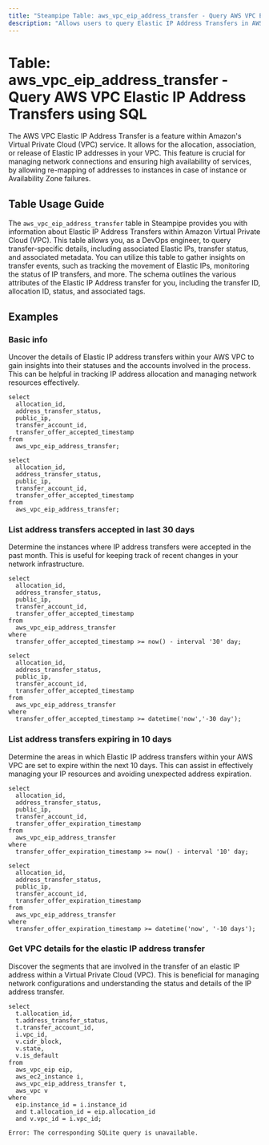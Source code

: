 ```yaml
---
title: "Steampipe Table: aws_vpc_eip_address_transfer - Query AWS VPC Elastic IP Address Transfers using SQL"
description: "Allows users to query Elastic IP Address Transfers in AWS VPC."
---
```


# Table: aws_vpc_eip_address_transfer - Query AWS VPC Elastic IP Address Transfers using SQL

The AWS VPC Elastic IP Address Transfer is a feature within Amazon's Virtual Private Cloud (VPC) service. It allows for the allocation, association, or release of Elastic IP addresses in your VPC. This feature is crucial for managing network connections and ensuring high availability of services, by allowing re-mapping of addresses to instances in case of instance or Availability Zone failures.

## Table Usage Guide

The `aws_vpc_eip_address_transfer` table in Steampipe provides you with information about Elastic IP Address Transfers within Amazon Virtual Private Cloud (VPC). This table allows you, as a DevOps engineer, to query transfer-specific details, including associated Elastic IPs, transfer status, and associated metadata. You can utilize this table to gather insights on transfer events, such as tracking the movement of Elastic IPs, monitoring the status of IP transfers, and more. The schema outlines the various attributes of the Elastic IP Address transfer for you, including the transfer ID, allocation ID, status, and associated tags.

## Examples

### Basic info
Uncover the details of Elastic IP address transfers within your AWS VPC to gain insights into their statuses and the accounts involved in the process. This can be helpful in tracking IP address allocation and managing network resources effectively.

```sql+postgres
select
  allocation_id,
  address_transfer_status,
  public_ip,
  transfer_account_id,
  transfer_offer_accepted_timestamp
from
  aws_vpc_eip_address_transfer;
```

```sql+sqlite
select
  allocation_id,
  address_transfer_status,
  public_ip,
  transfer_account_id,
  transfer_offer_accepted_timestamp
from
  aws_vpc_eip_address_transfer;
```

### List address transfers accepted in last 30 days
Determine the instances where IP address transfers were accepted in the past month. This is useful for keeping track of recent changes in your network infrastructure.

```sql+postgres
select
  allocation_id,
  address_transfer_status,
  public_ip,
  transfer_account_id,
  transfer_offer_accepted_timestamp
from
  aws_vpc_eip_address_transfer
where
  transfer_offer_accepted_timestamp >= now() - interval '30' day;
```

```sql+sqlite
select
  allocation_id,
  address_transfer_status,
  public_ip,
  transfer_account_id,
  transfer_offer_accepted_timestamp
from
  aws_vpc_eip_address_transfer
where
  transfer_offer_accepted_timestamp >= datetime('now','-30 day');
```

### List address transfers expiring in 10 days
Determine the areas in which Elastic IP address transfers within your AWS VPC are set to expire within the next 10 days. This can assist in effectively managing your IP resources and avoiding unexpected address expiration.

```sql+postgres
select
  allocation_id,
  address_transfer_status,
  public_ip,
  transfer_account_id,
  transfer_offer_expiration_timestamp
from
  aws_vpc_eip_address_transfer
where
  transfer_offer_expiration_timestamp >= now() - interval '10' day;
```

```sql+sqlite
select
  allocation_id,
  address_transfer_status,
  public_ip,
  transfer_account_id,
  transfer_offer_expiration_timestamp
from
  aws_vpc_eip_address_transfer
where
  transfer_offer_expiration_timestamp >= datetime('now', '-10 days');
```

### Get VPC details for the elastic IP address transfer
Discover the segments that are involved in the transfer of an elastic IP address within a Virtual Private Cloud (VPC). This is beneficial for managing network configurations and understanding the status and details of the IP address transfer.

```sql+postgres
select
  t.allocation_id,
  t.address_transfer_status,
  t.transfer_account_id,
  i.vpc_id,
  v.cidr_block,
  v.state,
  v.is_default
from
  aws_vpc_eip eip,
  aws_ec2_instance i,
  aws_vpc_eip_address_transfer t,
  aws_vpc v
where
  eip.instance_id = i.instance_id
  and t.allocation_id = eip.allocation_id
  and v.vpc_id = i.vpc_id;
```

```sql+sqlite
Error: The corresponding SQLite query is unavailable.
```